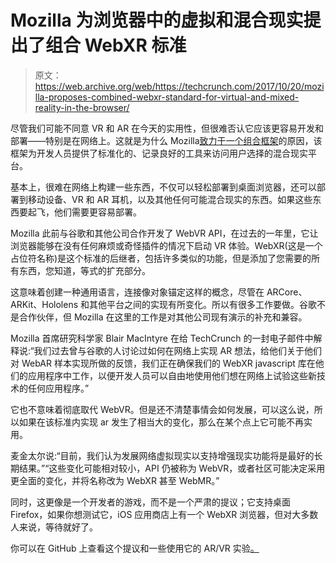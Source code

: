 # Mozilla 为浏览器中的虚拟和混合现实提出了组合 WebXR 标准 

> 原文：<https://web.archive.org/web/https://techcrunch.com/2017/10/20/mozilla-proposes-combined-webxr-standard-for-virtual-and-mixed-reality-in-the-browser/>

尽管我们可能不同意 VR 和 AR 在今天的实用性，但很难否认它应该更容易开发和部署——特别是在网络上。这就是为什么 Mozilla[致力于一个组合框架](https://web.archive.org/web/20221025222131/https://blog.mozilla.org/blog/2017/10/20/bringing-mixed-reality-web/)的原因，该框架为开发人员提供了标准化的、记录良好的工具来访问用户选择的混合现实平台。

基本上，很难在网络上构建一些东西，不仅可以轻松部署到桌面浏览器，还可以部署到移动设备、VR 和 AR 耳机，以及其他任何可能混合现实的东西。如果这些东西要起飞，他们需要更容易部署。

Mozilla 此前与谷歌和其他公司合作开发了 WebVR API，在过去的一年里，它让浏览器能够在没有任何麻烦或奇怪插件的情况下启动 VR 体验。WebXR(这是一个占位符名称)是这个标准的后继者，包括许多类似的功能，但是添加了您需要的所有东西，您知道，等式的扩充部分。

这意味着创建一种通用语言，连接像对象锚定这样的概念，尽管在 ARCore、ARKit、Hololens 和其他平台之间的实现有所变化。所以有很多工作要做。谷歌不是合作伙伴，但 Mozilla 在这里的工作是对其他公司现有演示的补充和兼容。

Mozilla 首席研究科学家 Blair MacIntyre 在给 TechCrunch 的一封电子邮件中解释说:“我们过去曾与谷歌的人讨论过如何在网络上实现 AR 想法，给他们关于他们对 WebAR 样本实现所做的反馈，我们正在确保我们的 WebXR javascript 库在他们的应用程序中工作，以便开发人员可以自由地使用他们想在网络上试验这些新技术的任何应用程序。”

它也不意味着彻底取代 WebVR。但是还不清楚事情会如何发展，可以这么说，所以如果在该标准内实现 ar 发生了相当大的变化，那么在某个点上它可能不再实用。

麦金太尔说:“目前，我们认为发展网络虚拟现实以支持增强现实功能将是最好的长期结果。”“这些变化可能相对较小，API 仍被称为 WebVR，或者社区可能决定采用更全面的变化，并将名称改为 WebXR 甚至 WebMR。”

同时，这更像是一个开发者的游戏，而不是一个严肃的提议；它支持桌面 Firefox，如果你想测试它，iOS 应用商店上有一个 WebXR 浏览器，但对大多数人来说，等待就好了。

你可以在 GitHub 上查看这个提议和一些使用它的 AR/VR 实验[。](https://web.archive.org/web/20221025222131/https://github.com/mozilla/webxr-api)